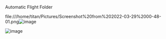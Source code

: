 Automatic Flight Folder

file:///home/titan/Pictures/Screenshot%20from%202022-03-29%2000-48-01.png![image](https://user-images.githubusercontent.com/86349365/173177527-9acd0f4e-655b-4ecd-b4e5-710e12da6e99.png)

![image](https://user-images.githubusercontent.com/86349365/148645542-e02105d7-cc9c-425f-8bfd-5dac42c1592d.png)

